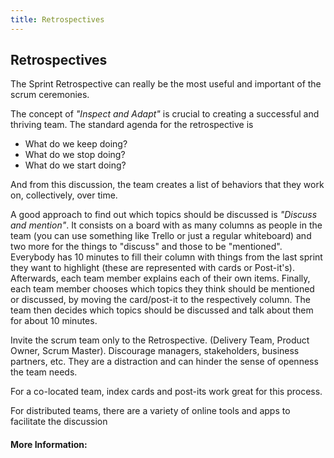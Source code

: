 ```yaml
---
title: Retrospectives
---
```


## Retrospectives

The Sprint Retrospective can really be the most useful and important of the scrum ceremonies.

The concept of *"Inspect and Adapt"* is crucial to creating a successful and thriving team. 
The standard agenda for the retrospective is 
* What do we keep doing?
* What do we stop doing?
* What do we start doing?

And from this discussion, the team creates a list of behaviors that they work on, collectively, over time.

A good approach to find out which topics should be discussed is *"Discuss and mention"*. It consists on a board with as many columns as people in the team (you can use something like Trello or just a regular whiteboard) and two more for the things to "discuss" and those to be "mentioned". Everybody has 10 minutes to fill their column with things from the last sprint they want to highlight (these are represented with cards or Post-it's). Afterwards, each team member explains each of their own items. Finally, each team member chooses which topics they think should be mentioned or discussed, by moving the card/post-it to the respectively column. The team then decides which topics should be discussed and talk about them for about 10 minutes.

Invite the scrum team only to the Retrospective. (Delivery Team, Product Owner, Scrum Master). Discourage managers, stakeholders, business partners, etc. They are a distraction and can hinder the sense of openness the team needs.

For a co-located team, index cards and post-its work great for this process.

For distributed teams, there are a variety of online tools and apps to facilitate the discussion

#### More Information:
<!-- Please add any articles you think might be helpful to read before writing the article -->


